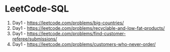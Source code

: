# LeetCode-SQL

1. Day1 - https://leetcode.com/problems/big-countries/
2. Day1 - https://leetcode.com/problems/recyclable-and-low-fat-products/
3. Day1 - https://leetcode.com/problems/find-customer-referee/submissions/
4. Day1 - https://leetcode.com/problems/customers-who-never-order/
